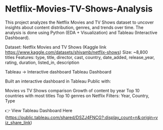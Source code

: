 # Netflix-Movies-TV-Shows-Analysis
This project analyzes the Netflix Movies and TV Shows dataset to uncover insights about content distribution, genres, and trends over time. The analysis is done using Python (EDA + Visualization) and Tableau (Interactive Dashboard).

Dataset: Netflix Movies and TV Shows (Kaggle link https://www.kaggle.com/datasets/shivamb/netflix-shows)
Size: ~8,800 titles
Features: type, title, director, cast, country, date_added, release_year, rating, duration, listed_in, description

Tableau → Interactive dashboard
Tableau Dashboard

Built an interactive dashboard in Tableau Public with:

Movies vs TV Shows comparison
Growth of content by year
Top 10 countries with most titles
Top 10 genres on Netflix
Filters: Year, Country, Type

👉 View Tableau Dashboard Here
 (https://public.tableau.com/shared/DSZJ4FNCG?:display_count=n&:origin=viz_share_link)
